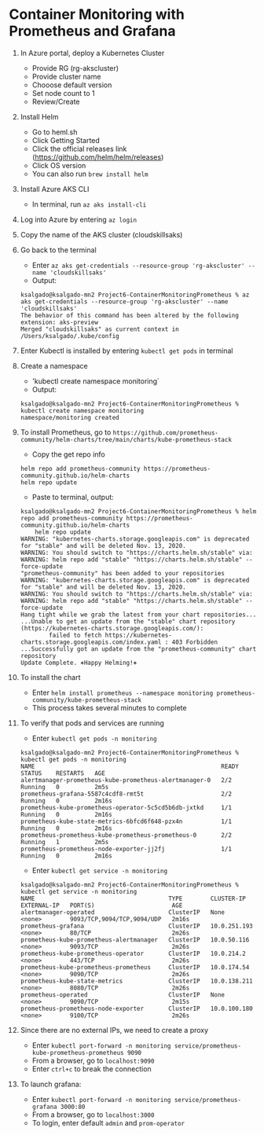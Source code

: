 # Container Monitoring with Prometheus and Grafana

1. In Azure portal, deploy a Kubernetes Cluster
    - Provide RG (rg-akscluster)
    - Provide cluster name
    - Chooose default version
    - Set node count to 1
    - Review/Create

2. Install Helm
    - Go to heml.sh
    - Click Getting Started
    - Click the official releases link (https://github.com/helm/helm/releases)
    - Click OS version
    - You can also run `brew install helm`
    
3. Install Azure AKS CLI
    - In terminal, run `az aks install-cli`

4. Log into Azure by entering `az login`
5. Copy the name of the AKS cluster (cloudskillsaks)
6. Go back to the terminal
    - Enter `az aks get-credentials --resource-group 'rg-akscluster' --name 'cloudskillsaks'`
    - Output:
    ```
    ksalgado@ksalgado-mn2 Project6-ContainerMonitoringPrometheus % az aks get-credentials --resource-group 'rg-akscluster' --name 'cloudskillsaks'
    The behavior of this command has been altered by the following extension: aks-preview
    Merged "cloudskillsaks" as current context in /Users/ksalgado/.kube/config
    ```

7. Enter Kubectl is installed by entering `kubectl get pods` in terminal
8. Create a namespace
    - 'kubectl create namespace monitoring`
    - Output:
    ```
    ksalgado@ksalgado-mn2 Project6-ContainerMonitoringPrometheus % kubectl create namespace monitoring
    namespace/monitoring created
    ```

9. To install Prometheus, go to `https://github.com/prometheus-community/helm-charts/tree/main/charts/kube-prometheus-stack`
    - Copy the get repo info
    ```
    helm repo add prometheus-community https://prometheus-community.github.io/helm-charts
    helm repo update
    ```
    - Paste to terminal, output: 
    ```
    ksalgado@ksalgado-mn2 Project6-ContainerMonitoringPrometheus % helm repo add prometheus-community https://prometheus-community.github.io/helm-charts
        helm repo update
    WARNING: "kubernetes-charts.storage.googleapis.com" is deprecated for "stable" and will be deleted Nov. 13, 2020.
    WARNING: You should switch to "https://charts.helm.sh/stable" via:
    WARNING: helm repo add "stable" "https://charts.helm.sh/stable" --force-update
    "prometheus-community" has been added to your repositories
    WARNING: "kubernetes-charts.storage.googleapis.com" is deprecated for "stable" and will be deleted Nov. 13, 2020.
    WARNING: You should switch to "https://charts.helm.sh/stable" via:
    WARNING: helm repo add "stable" "https://charts.helm.sh/stable" --force-update
    Hang tight while we grab the latest from your chart repositories...
    ...Unable to get an update from the "stable" chart repository (https://kubernetes-charts.storage.googleapis.com/):
            failed to fetch https://kubernetes-charts.storage.googleapis.com/index.yaml : 403 Forbidden
    ...Successfully got an update from the "prometheus-community" chart repository
    Update Complete. ⎈Happy Helming!⎈
    ```

10. To install the chart
    - Enter `helm install prometheus --namespace monitoring prometheus-community/kube-prometheus-stack`
    - This process takes several minutes to complete

11. To verify that pods and services are running
    - Enter `kubectl get pods -n monitoring`
    ```
    ksalgado@ksalgado-mn2 Project6-ContainerMonitoringPrometheus % kubectl get pods -n monitoring
    NAME                                                     READY   STATUS    RESTARTS   AGE
    alertmanager-prometheus-kube-prometheus-alertmanager-0   2/2     Running   0          2m5s
    prometheus-grafana-5587c4cdf8-rmt5t                      2/2     Running   0          2m16s
    prometheus-kube-prometheus-operator-5c5cd5b6db-jxtkd     1/1     Running   0          2m16s
    prometheus-kube-state-metrics-6bfcd6f648-pzx4n           1/1     Running   0          2m16s
    prometheus-prometheus-kube-prometheus-prometheus-0       2/2     Running   1          2m5s
    prometheus-prometheus-node-exporter-jj2fj                1/1     Running   0          2m16s
    ```
    - Enter `kubectl get service -n monitoring`
    ```
    ksalgado@ksalgado-mn2 Project6-ContainerMonitoringPrometheus % kubectl get service -n monitoring
    NAME                                      TYPE        CLUSTER-IP     EXTERNAL-IP   PORT(S)                      AGE
    alertmanager-operated                     ClusterIP   None           <none>        9093/TCP,9094/TCP,9094/UDP   2m16s
    prometheus-grafana                        ClusterIP   10.0.251.193   <none>        80/TCP                       2m26s
    prometheus-kube-prometheus-alertmanager   ClusterIP   10.0.50.116    <none>        9093/TCP                     2m26s
    prometheus-kube-prometheus-operator       ClusterIP   10.0.214.2     <none>        443/TCP                      2m26s
    prometheus-kube-prometheus-prometheus     ClusterIP   10.0.174.54    <none>        9090/TCP                     2m26s
    prometheus-kube-state-metrics             ClusterIP   10.0.138.211   <none>        8080/TCP                     2m26s
    prometheus-operated                       ClusterIP   None           <none>        9090/TCP                     2m15s
    prometheus-prometheus-node-exporter       ClusterIP   10.0.100.180   <none>        9100/TCP                     2m26s
    ```

12. Since there are no external IPs, we need to create a proxy
    - Enter `kubectl port-forward -n monitoring service/prometheus-kube-prometheus-prometheus 9090`
    - From a browser, go to `localhost:9090`
    - Enter `ctrl+c` to break the connection

13. To launch grafana:
    - Enter `kubectl port-forward -n monitoring service/prometheus-grafana 3000:80`
    - From a browser, go to `localhost:3000`
    - To login, enter default `admin` and `prom-operator`